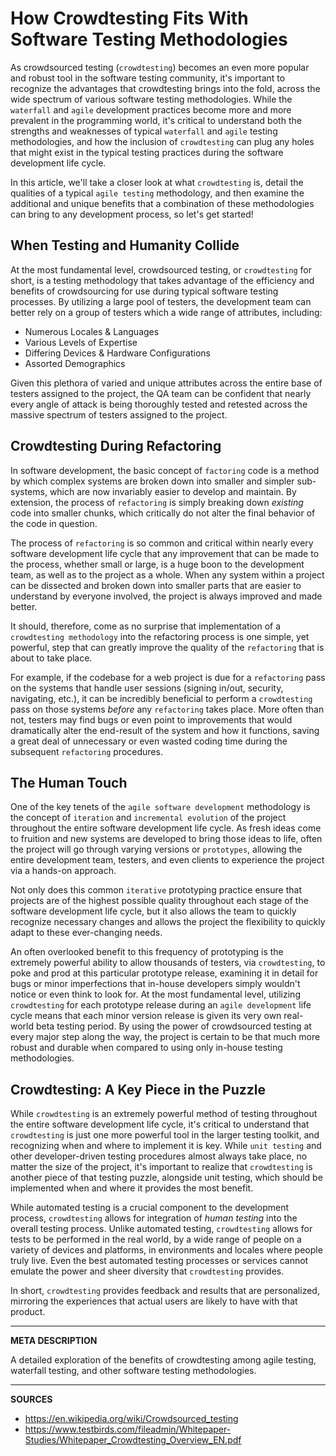 # How Crowdtesting Fits With Software Testing Methodologies

As crowdsourced testing (`crowdtesting`) becomes an even more popular and robust tool in the software testing community, it's important to recognize the advantages that crowdtesting brings into the fold, across the wide spectrum of various software testing methodologies.  While the `waterfall` and `agile` development practices become more and more prevalent in the programming world, it's critical to understand both the strengths and weaknesses of typical `waterfall` and `agile` testing methodologies, and how the inclusion of `crowdtesting` can plug any holes that might exist in the typical testing practices during the software development life cycle.

In this article, we'll take a closer look at what `crowdtesting` is, detail the qualities of a typical `agile testing` methodology, and then examine the additional and unique benefits that a combination of these methodologies can bring to any development process, so let's get started!

## When Testing and Humanity Collide

At the most fundamental level, crowdsourced testing, or `crowdtesting` for short, is a testing methodology that takes advantage of the efficiency and benefits of crowdsourcing for use during typical software testing processes.  By utilizing a large pool of testers, the development team can better rely on a group of testers which a wide range of attributes, including:

- Numerous Locales & Languages
- Various Levels of Expertise
- Differing Devices & Hardware Configurations
- Assorted Demographics

Given this plethora of varied and unique attributes across the entire base of testers assigned to the project, the QA team can be confident that nearly every angle of attack is being thoroughly tested and retested across the massive spectrum of testers assigned to the project.

## Crowdtesting During Refactoring

In software development, the basic concept of `factoring` code is a method by which complex systems are broken down into smaller and simpler sub-systems, which are now invariably easier to develop and maintain.  By extension, the process of `refactoring` is simply breaking down _existing_ code into smaller chunks, which critically do not alter the final behavior of the code in question.

The process of `refactoring` is so common and critical within nearly every software development life cycle that any improvement that can be made to the process, whether small or large, is a huge boon to the development team, as well as to the project as a whole.  When any system within a project can be dissected and broken down into smaller parts that are easier to understand by everyone involved, the project is always improved and made better.

It should, therefore, come as no surprise that implementation of a `crowdtesting methodology` into the refactoring process is one simple, yet powerful, step that can greatly improve the quality of the `refactoring` that is about to take place.

For example, if the codebase for a web project is due for a `refactoring` pass on the systems that handle user sessions (signing in/out, security, navigating, etc.), it can be incredibly beneficial to perform a `crowdtesting` pass on those systems _before_ any `refactoring` takes place.  More often than not, testers may find bugs or even point to improvements that would dramatically alter the end-result of the system and how it functions, saving a great deal of unnecessary or even wasted coding time during the subsequent `refactoring` procedures.

## The Human Touch

One of the key tenets of the `agile software development` methodology is the concept of `iteration` and `incremental evolution` of the project throughout the entire software development life cycle.  As fresh ideas come to fruition and new systems are developed to bring those ideas to life, often the project will go through varying versions or `prototypes`, allowing the entire development team, testers, and even clients to experience the project via a hands-on approach.

Not only does this common `iterative` prototyping practice ensure that projects are of the highest possible quality throughout each stage of the software development life cycle, but it also allows the team to quickly recognize necessary changes and allows the project the flexibility to quickly adapt to these ever-changing needs.

An often overlooked benefit to this frequency of prototyping is the extremely powerful ability to allow thousands of testers, via `crowdtesting`, to poke and prod at this particular prototype release, examining it in detail for bugs or minor imperfections that in-house developers simply wouldn't notice or even think to look for.  At the most fundamental level, utilizing `crowdtesting` for each prototype release during an `agile development` life cycle means that each minor version release is given its very own real-world beta testing period.  By using the power of crowdsourced testing at every major step along the way, the project is certain to be that much more robust and durable when compared to using only in-house testing methodologies.

## Crowdtesting: A Key Piece in the Puzzle

While `crowdtesting` is an extremely powerful method of testing throughout the entire software development life cycle, it's critical to understand that `crowdtesting` is just one more powerful tool in the larger testing toolkit, and recognizing when and where to implement it is key.  While `unit testing` and other developer-driven testing procedures almost always take place, no matter the size of the project, it's important to realize that `crowdtesting` is another piece of that testing puzzle, alongside unit testing, which should be implemented when and where it provides the most benefit.

While automated testing is a crucial component to the development process, `crowdtesting` allows for integration of _human testing_ into the overall testing process.  Unlike automated testing, `crowdtesting` allows for tests to be performed in the real world, by a wide range of people on a variety of devices and platforms, in environments and locales where people truly live.  Even the best automated testing processes or services cannot emulate the power and sheer diversity that `crowdtesting` provides.

In short, `crowdtesting` provides feedback and results that are personalized, mirroring the experiences that actual users are likely to have with that product.

---

__META DESCRIPTION__

A detailed exploration of the benefits of crowdtesting among agile testing, waterfall testing, and other software testing methodologies.

---

__SOURCES__

- https://en.wikipedia.org/wiki/Crowdsourced_testing
- https://www.testbirds.com/fileadmin/Whitepaper-Studies/Whitepaper_Crowdtesting_Overview_EN.pdf
